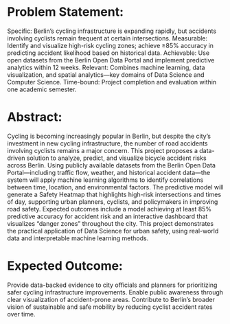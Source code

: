 # Problem Statement:
Specific: Berlin’s cycling infrastructure is expanding rapidly, but accidents involving
cyclists remain frequent at certain intersections.
Measurable: Identify and visualize high-risk cycling zones; achieve ≥85% accuracy in
predicting accident likelihood based on historical data.
Achievable: Use open datasets from the Berlin Open Data Portal and implement
predictive analytics within 12 weeks.
Relevant: Combines machine learning, data visualization, and spatial analytics—key
domains of Data Science and Computer Science.
Time-bound: Project completion and evaluation within one academic semester.

# Abstract:
 Cycling is becoming increasingly popular in Berlin, but despite the city’s investment in new
cycling infrastructure, the number of road accidents involving cyclists remains a major
concern. This project proposes a data-driven solution to analyze, predict, and visualize
bicycle accident risks across Berlin. Using publicly available datasets from the Berlin Open
Data Portal—including traffic flow, weather, and historical accident data—the system will
apply machine learning algorithms to identify correlations between time, location, and
environmental factors. The predictive model will generate a Safety Heatmap that highlights
high-risk intersections and times of day, supporting urban planners, cyclists, and
policymakers in improving road safety. Expected outcomes include a model achieving at
least 85% predictive accuracy for accident risk and an interactive dashboard that
visualizes “danger zones” throughout the city. This project demonstrates the practical
application of Data Science for urban safety, using real-world data and interpretable
machine learning methods.

# Expected Outcome:
Provide data-backed evidence to city officials and planners for prioritizing safer cycling
infrastructure improvements.
Enable public awareness through clear visualization of accident-prone areas.
Contribute to Berlin’s broader vision of sustainable and safe mobility by reducing cyclist
accident rates over time.
